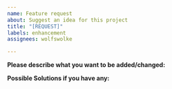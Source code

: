 ```yaml
---
name: Feature request
about: Suggest an idea for this project
title: "[REQUEST]"
labels: enhancement
assignees: wolfswolke

---
```


**Please describe what you want to be added/changed:**


**Possible Solutions if you have any:**

